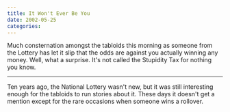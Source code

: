 ```yaml
---
title: It Won't Ever Be You
date: 2002-05-25
categories:
---
```


Much consternation amongst the tabloids this morning as someone from the
Lottery has let it slip that the odds are against you actually winning any
money. Well, what a surprise. It's not called the Stupidity Tax for nothing
you know.

***

Ten years ago, the National Lottery wasn't new, but it was still interesting
enough for the tabloids to run stories about it. These days it doesn't get a
mention except for the rare occasions when someone wins a rollover.
